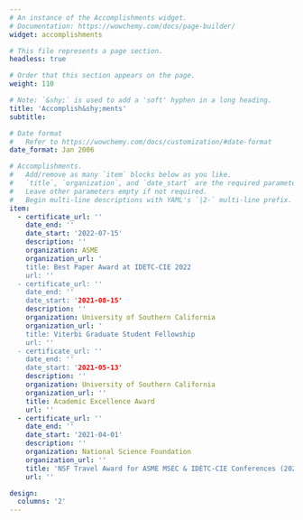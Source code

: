 ```yaml
---
# An instance of the Accomplishments widget.
# Documentation: https://wowchemy.com/docs/page-builder/
widget: accomplishments

# This file represents a page section.
headless: true

# Order that this section appears on the page.
weight: 110

# Note: `&shy;` is used to add a 'soft' hyphen in a long heading.
title: 'Accomplish&shy;ments'
subtitle:

# Date format
#   Refer to https://wowchemy.com/docs/customization/#date-format
date_format: Jan 2006

# Accomplishments.
#   Add/remove as many `item` blocks below as you like.
#   `title`, `organization`, and `date_start` are the required parameters.
#   Leave other parameters empty if not required.
#   Begin multi-line descriptions with YAML's `|2-` multi-line prefix.
item:
  - certificate_url: ''
    date_end: ''
    date_start: '2022-07-15'
    description: ''
    organization: ASME
    organization_url: '
    title: Best Paper Award at IDETC-CIE 2022
    url: ''
  - certificate_url: ''
    date_end: ''
    date_start: '2021-08-15'
    description: ''
    organization: University of Southern California
    organization_url: '
    title: Viterbi Graduate Student Fellowship
    url: ''
  - certificate_url: ''
    date_end: ''
    date_start: '2021-05-13'
    description: ''
    organization: University of Southern California
    organization_url: ''
    title: Academic Excellence Award
    url: ''
  - certificate_url: ''
    date_end: ''
    date_start: '2021-04-01'
    description: ''
    organization: National Science Foundation
    organization_url: ''
    title: 'NSF Travel Award for ASME MSEC & IDETC-CIE Conferences (2021, 2022)'
    url: ''

design:
  columns: '2'
---
```

